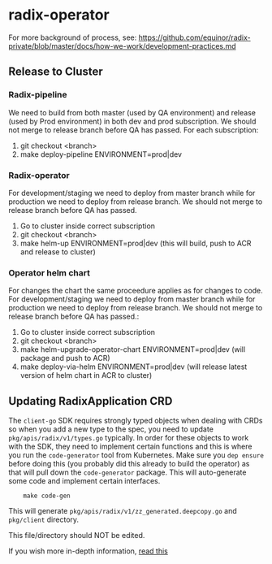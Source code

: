 # radix-operator

For more background of process, see:
https://github.com/equinor/radix-private/blob/master/docs/how-we-work/development-practices.md

## Release to Cluster

### Radix-pipeline

We need to build from both master (used by QA environment) and release (used by Prod environment) in both dev and prod subscription. We should not merge to release branch before QA has passed.
For each subscription:

1. git checkout \<branch\>
2. make deploy-pipeline ENVIRONMENT=prod|dev

### Radix-operator

For development/staging we need to deploy from master branch while for production we need to deploy from release branch. We should not merge to release branch before QA has passed.

1. Go to cluster inside correct subscription
2. git checkout \<branch\>
3. make helm-up ENVIRONMENT=prod|dev (this will build, push to ACR and release to cluster)

### Operator helm chart

For changes the chart the same proceedure applies as for changes to code. For development/staging we need to deploy from master branch while for production we need to deploy from release branch. We should not merge to release branch before QA has passed.:

1. Go to cluster inside correct subscription
2. git checkout \<branch\>
3. make helm-upgrade-operator-chart ENVIRONMENT=prod|dev (will package and push to ACR)
4. make deploy-via-helm ENVIRONMENT=prod|dev (will release latest version of helm chart in ACR to cluster)

## Updating RadixApplication CRD

The `client-go` SDK requires strongly typed objects when dealing with CRDs so when you add a new type to the spec, you need to update `pkg/apis/radix/v1/types.go` typically.
In order for these objects to work with the SDK, they need to implement certain functions and this is where you run the `code-generator` tool from Kubernetes.
Make sure you `dep ensure` before doing this (you probably did this already to build the operator) as that will pull down the `code-generator` package.
This will auto-generate some code and implement certain interfaces.

        make code-gen

This will generate `pkg/apis/radix/v1/zz_generated.deepcopy.go` and `pkg/client` directory.

This file/directory should NOT be edited.

If you wish more in-depth information, [read this](https://blog.openshift.com/kubernetes-deep-dive-code-generation-customresources/)
